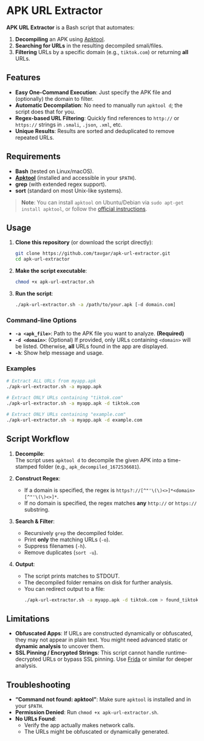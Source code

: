 # APK URL Extractor

**APK URL Extractor** is a Bash script that automates:

1. **Decompiling** an APK using [Apktool](https://ibotpeaches.github.io/Apktool/).  
2. **Searching for URLs** in the resulting decompiled smali/files.  
3. **Filtering** URLs by a specific domain (e.g., `tiktok.com`) or returning **all** URLs.

## Features

- **Easy One-Command Execution**: Just specify the APK file and (optionally) the domain to filter.  
- **Automatic Decompilation**: No need to manually run `apktool d`; the script does that for you.  
- **Regex-based URL Filtering**: Quickly find references to `http://` or `https://` strings in `.smali`, `.json`, `.xml`, etc.  
- **Unique Results**: Results are sorted and deduplicated to remove repeated URLs.

## Requirements

- **Bash** (tested on Linux/macOS).  
- **[Apktool](https://ibotpeaches.github.io/Apktool/)** (installed and accessible in your `$PATH`).  
- **grep** (with extended regex support).  
- **sort** (standard on most Unix-like systems).

> **Note**: You can install `apktool` on Ubuntu/Debian via `sudo apt-get install apktool`, or follow the [official instructions](https://ibotpeaches.github.io/Apktool/install/).

## Usage

1. **Clone this repository** (or download the script directly):
   ```bash
   git clone https://github.com/tavgar/apk-url-extractor.git
   cd apk-url-extractor
   ```

2. **Make the script executable**:
   ```bash
   chmod +x apk-url-extractor.sh
   ```

3. **Run the script**:
   ```bash
   ./apk-url-extractor.sh -a /path/to/your.apk [-d domain.com]
   ```

### Command-line Options

- **`-a <apk_file>`**: Path to the APK file you want to analyze. **(Required)**
- **`-d <domain>`**: (Optional) If provided, only URLs containing `<domain>` will be listed. Otherwise, **all** URLs found in the app are displayed.
- **`-h`**: Show help message and usage.

### Examples

```bash
# Extract ALL URLs from myapp.apk
./apk-url-extractor.sh -a myapp.apk

# Extract ONLY URLs containing "tiktok.com"
./apk-url-extractor.sh -a myapp.apk -d tiktok.com

# Extract ONLY URLs containing "example.com"
./apk-url-extractor.sh -a myapp.apk -d example.com
```

## Script Workflow

1. **Decompile**:  
   The script uses `apktool d` to decompile the given APK into a time-stamped folder (e.g., `apk_decompiled_1672536681`).

2. **Construct Regex**:  
   - If a domain is specified, the regex is `https?://[^"'\(\)<>]*<domain>[^"'\(\)<>]*`.
   - If no domain is specified, the regex matches **any** `http://` or `https://` substring.

3. **Search & Filter**:  
   - Recursively `grep` the decompiled folder.  
   - Print **only** the matching URLs (`-o`).  
   - Suppress filenames (`-h`).  
   - Remove duplicates (`sort -u`).

4. **Output**:  
   - The script prints matches to STDOUT.  
   - The decompiled folder remains on disk for further analysis.  
   - You can redirect output to a file:  
     ```bash
     ./apk-url-extractor.sh -a myapp.apk -d tiktok.com > found_tiktok_urls.txt
     ```

## Limitations

- **Obfuscated Apps**: If URLs are constructed dynamically or obfuscated, they may not appear in plain text. You might need advanced static or **dynamic analysis** to uncover them.
- **SSL Pinning / Encrypted Strings**: This script cannot handle runtime-decrypted URLs or bypass SSL pinning. Use [Frida](https://frida.re/) or similar for deeper analysis.

## Troubleshooting

- **“Command not found: apktool”**: Make sure `apktool` is installed and in your `$PATH`.
- **Permission Denied**: Run `chmod +x apk-url-extractor.sh`.
- **No URLs Found**:  
  - Verify the app actually makes network calls.  
  - The URLs might be obfuscated or dynamically generated.
